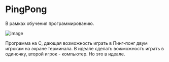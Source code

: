 # PingPong
В рамках обучения программированию. 

![image](https://github.com/user-attachments/assets/968b83ea-5df1-4d13-9cd9-f5e7f404d0f1)

Программа на C, дающая возможность играть в Пинг-понг двум игрокам на экране терминала. В идеале сделать вожможность играть в одиночку, второй игрок - компьютер. Но это в идеале.
